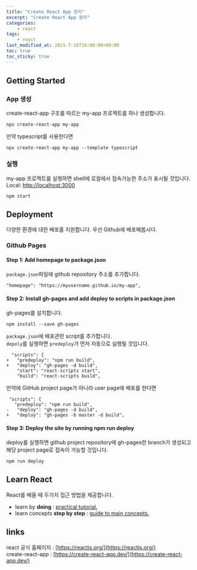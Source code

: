 ```yaml
---
title: "Create React App 정리"
excerpt: "Create React App 정리"
categories:
    - react
tags:
    - react
last_modified_at: 2021-7-16T14:00:00+09:00
toc: true
toc_sticky: true
---
```


## Getting Started
### App 생성
create-react-app 구조를 따르는 my-app 프로젝트를 하나 생성합니다. 
```shell
npx create-react-app my-app
```
만약 typescript를 사용한다면
```shell
npx create-react-app my-app --template typescript
```
### 실행
my-app 프로젝트를 실행하면 shell에 로컬에서 접속가능한 주소가 표시될 것입니다.  
Local: [http://localhost:3000](http://localhost:3000)  
```shell
npm start
```

## Deployment
다양한 환경에 대한 배포를 지원합니다. 우선 Github에 배포해봅시다.
### Github Pages
#### Step 1: Add homepage to package.json
`package.json`파일에 github repository 주소를 추가합니다.
```shell
"homepage": "https://myusername.github.io/my-app",
```
#### Step 2: Install gh-pages and add deploy to scripts in package.json
gh-pages를 설치합니다.
```shell
npm install --save gh-pages
```
`package.json`에 배포관련 script를 추가합니다.  
`depoly`를 실행하면 `predeploy`가 먼저 자동으로 실행될 것입니다. 
```shell
  "scripts": {
+   "predeploy": "npm run build",
+   "deploy": "gh-pages -d build",
    "start": "react-scripts start",
    "build": "react-scripts build",
```
만약에 GitHub project page가 아니라 user page에 배포를 한다면
 ```shell
  "scripts": {
    "predeploy": "npm run build",
-   "deploy": "gh-pages -d build",
+   "deploy": "gh-pages -b master -d build",
 ```
#### Step 3: Deploy the site by running npm run deploy
deploy를 실행하면 github project repository에 gh-pages란 branch가 생성되고 해당 project page로 접속이 가능할 것입니다.
```shell
npm run deploy
```
## Learn React
React를 배울 때 두가지 접근 방법을 제공합니다.
- learn by **doing** : [practical tutorial.](https://reactjs.org/tutorial/tutorial.html)
- learn concepts **step by step** : [guide to main concepts.](https://reactjs.org/docs/hello-world.html)  

## links
react 공식 홈페이지 : [https://reactjs.org/](https://reactjs.org/)  
create-react-app : [https://create-react-app.dev/](https://create-react-app.dev/)
